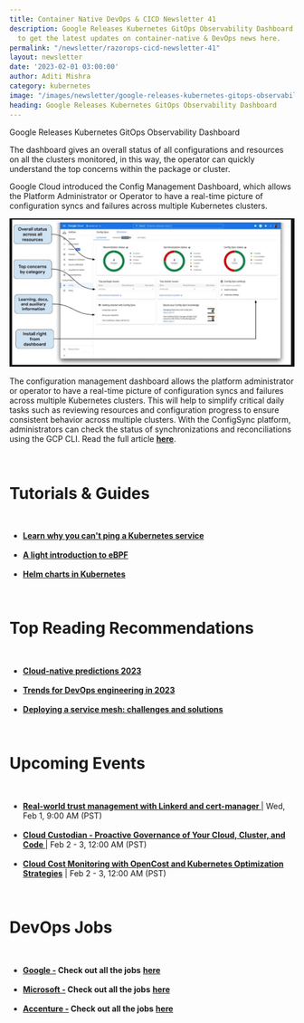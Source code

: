 ```yaml
---
title: Container Native DevOps & CICD Newsletter 41
description: Google Releases Kubernetes GitOps Observability Dashboard. Subscribe
  to get the latest updates on container-native & DevOps news here.
permalink: "/newsletter/razorops-cicd-newsletter-41"
layout: newsletter
date: '2023-02-01 03:00:00'
author: Aditi Mishra
category: kubernetes
image: "/images/newsletter/google-releases-kubernetes-gitops-observability-dashboard.png"
heading: Google Releases Kubernetes GitOps Observability Dashboard
---
```



Google Releases Kubernetes GitOps Observability Dashboard

The dashboard gives an overall status of all configurations and resources on all the clusters monitored, in this way, the operator can quickly understand the top concerns within the package or cluster.


Google Cloud introduced the Config Management Dashboard, which allows the Platform Administrator or Operator to have a real-time picture of configuration syncs and failures across multiple Kubernetes clusters.

![](/images/newsletter/google-config-management-dashboard.jpeg)
<br>

The configuration management dashboard allows the platform administrator or operator to have a real-time picture of configuration syncs and failures across multiple Kubernetes clusters. This will help to simplify critical daily tasks such as reviewing resources and configuration progress to ensure consistent behavior across multiple clusters. With the ConfigSync platform, administrators can check the status of synchronizations and reconciliations using the GCP CLI. Read the full article <a href="https://www.infoq.com/news/2023/01/google-gitops-observability/?itm_source=infoq&itm_campaign=footer_links&itm_medium=footer_links_content_type_page" target="_blank"><b>here</b></a>.

<br>


# Tutorials & Guides

<br>
<ul>
<li>
<a href="https://dev.to/danielepolencic/reserved-cpu-and-memory-in-kubernetes-nodes-2f31?utm_source=hs_email&utm_medium=email&_hsenc=p2ANqtz--7R1troyUsN-caeUiVKr_MjXx480tOwY3KEWlKRMsh139lLcn_G7nJXNsDiVVk-v4pFOZa" target="_blank"><b>Learn why you can't ping a Kubernetes service</b></a>
	</li>
<br>
<li>
<a href="https://anaisurl.com/a-light-introduction-to-ebpf/?utm_content=235298094&utm_medium=social&utm_source=twitter&hss_channel=tw-3259313744&_hsenc=p2ANqtz--7R1troyUsN-caeUiVKr_MjXx480tOwY3KEWlKRMsh139lLcn_G7nJXNsDiVVk-v4pFOZa" target="_blank"><b>A light introduction to eBPF</b></a>
	</li>
	<br>
<li>
<a href="https://www.weave.works/blog/helm-charts-in-kubernetes?utm_source=hs_email&utm_medium=email&_hsenc=p2ANqtz--7R1troyUsN-caeUiVKr_MjXx480tOwY3KEWlKRMsh139lLcn_G7nJXNsDiVVk-v4pFOZa" target="_blank"><b>Helm charts in Kubernetes </b></a>
	</li>
</ul>

<br>

# Top Reading Recommendations

<br>
<ul>
<li>
<a href="https://www.linkedin.com/pulse/cloud-native-predictions-2023-chris-aniszczyk/?trackingId=dRyJbTuzSO%2BlOF%2BmlsB3ng%3D%3D&utm_source=hs_email&utm_medium=email&_hsenc=p2ANqtz--7R1troyUsN-caeUiVKr_MjXx480tOwY3KEWlKRMsh139lLcn_G7nJXNsDiVVk-v4pFOZa&lipi=urn%3Ali%3Apage%3Ad_flagship3_pulse_read%3BM9mCNrMQScqrmtcDHXlglQ%3D%3D" target="_blank"><b>Cloud-native predictions 2023</b></a>
	</li>
<br>
<li>
<a href="https://www.cncf.io/blog/2023/01/17/trends-for-devops-engineering-in-2023/?utm_source=hs_email&utm_medium=email&_hsenc=p2ANqtz--7R1troyUsN-caeUiVKr_MjXx480tOwY3KEWlKRMsh139lLcn_G7nJXNsDiVVk-v4pFOZa" target="_blank"><b>Trends for DevOps engineering in 2023</b></a>
	</li>
	<br>
<li>
<a href="https://devops.com/deploying-a-service-mesh-challenges-and-solutions/?utm_source=hs_email&utm_medium=email&_hsenc=p2ANqtz--7R1troyUsN-caeUiVKr_MjXx480tOwY3KEWlKRMsh139lLcn_G7nJXNsDiVVk-v4pFOZa" target="_blank"><b>Deploying a service mesh: challenges and solutions</b></a>
	</li>
	</ul>

<br>


# Upcoming Events
<br>

<ul>
<li>
<a href="https://community.cncf.io/events/details/cncf-cncf-online-programs-presents-cloud-native-live-real-world-trust-management-with-linkerd-and-cert-manager/" target="_blank"><b> Real-world trust management with Linkerd and cert-manager </b></a> | Wed, Feb 1, 9:00 AM (PST)
	</li>
<br>
<li>
<a href="https://community.cncf.io/events/details/cncf-cncf-online-programs-presents-cncf-on-demand-webinar-cloud-custodian-proactive-governance-of-your-cloud-cluster-and-code/" target="_blank"><b> Cloud Custodian - Proactive Governance of Your Cloud, Cluster, and Code </b></a> | Feb 2 - 3, 12:00 AM (PST)
	</li>
	<br>
<li>
<a href="https://community.cncf.io/events/details/cncf-cncf-online-programs-presents-cncf-on-demand-webinar-cloud-cost-monitoring-with-opencost-and-kubernetes-optimization-strategies/" target="_blank"><b> Cloud Cost Monitoring with OpenCost and Kubernetes Optimization Strategies</b></a> | Feb 2 - 3, 12:00 AM (PST)
	</li>
	</ul>
<br>
	

# DevOps Jobs
<br>

<ul>
<li>
<a href="https://www.linkedin.com/company/google/?lipi=urn%3Ali%3Apage%3Ad_flagship3_pulse_read%3BM9mCNrMQScqrmtcDHXlglQ%3D%3D" target="_blank"><b>Google -</b></a><b> Check out all the jobs</b> <a href="https://www.linkedin.com/jobs/search/?currentJobId=3396168535&f_C=1441&keywords=devops&refresh=true&lipi=urn%3Ali%3Apage%3Ad_flagship3_pulse_read%3BM9mCNrMQScqrmtcDHXlglQ%3D%3D" target="_blank"><b> here</b></a> 
	</li>
	<br>	
	<li>
<a href="https://www.linkedin.com/company/microsoft/?lipi=urn%3Ali%3Apage%3Ad_flagship3_pulse_read%3BM9mCNrMQScqrmtcDHXlglQ%3D%3D" target="_blank"><b>Microsoft -</b></a><b> Check out all the jobs</b> <a href="https://www.linkedin.com/jobs/search/?currentJobId=3414477236&f_C=1035&keywords=devops&refresh=true&lipi=urn%3Ali%3Apage%3Ad_flagship3_pulse_read%3BM9mCNrMQScqrmtcDHXlglQ%3D%3D" target="_blank"><b> here</b></a> 
	</li>
	<br>	
	<li>
<a href="https://www.linkedin.com/company/accenture/?lipi=urn%3Ali%3Apage%3Ad_flagship3_pulse_read%3BM9mCNrMQScqrmtcDHXlglQ%3D%3D" target="_blank"><b>Accenture -</b></a><b> Check out all the jobs</b> <a href="https://www.linkedin.com/jobs/search/?currentJobId=3422755785&f_C=1033&keywords=devops&refresh=true&lipi=urn%3Ali%3Apage%3Ad_flagship3_pulse_read%3BM9mCNrMQScqrmtcDHXlglQ%3D%3D" target="_blank"><b> here</b></a> 
	</li>
	</ul>

